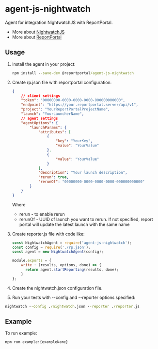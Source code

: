 # agent-js-nightwatch

Agent for integration NightwatchJS with ReportPortal.
* More about [NightwatchJS](https://nightwatchjs.org/)
* More about [ReportPortal](http://reportportal.io/)

## Usage
1. Install the agent in your project:
    ```cmd
    npm install --save-dev @reportportal/agent-js-nightwatch
    ```
2. Create rp.json file with reportportal configuration:
    ```json
    {
        // client settings
        "token": "00000000-0000-0000-0000-000000000000",
        "endpoint": "https://your.reportportal.server/api/v1",
        "project": "YourReportPortalProjectName",
        "launch": "YourLauncherName",
        // agent settings
        "agentOptions": {
            "launchParams": {
                "attributes": [
                    {
                        "key": "YourKey",
                        "value": "YourValue"
                    },
                    {
                        "value": "YourValue"
                    }
                ],
                "description": "Your launch description",
                "rerun": true,
                "rerunOf": "00000000-0000-0000-0000-000000000000"
            }
        }
    }
    ```
    Where
    - rerun - to enable rerun
    - rerunOf - UUID of launch you want to rerun. If not specified, report portal will update the latest launch with the same name

3. Create reporter.js file with code like:
    ```javascript
    const NightwatchAgent = require('agent-js-nightwatch');
    const config = require('./rp.json');
    const agent = new NightwatchAgent(config);
    
    module.exports = {
        write : (results, options, done) => {
          return agent.startReporting(results, done);
        }
    };
    ```

4. Create the nightwatch.json configuration file.

5. Run your tests with --config and --reporter options specified:
```cmd
nightwatch --config ./nightwatch.json --reporter ./reporter.js
```
## Example
To run example:
```cmd
npm run example:{exampleName}
```
